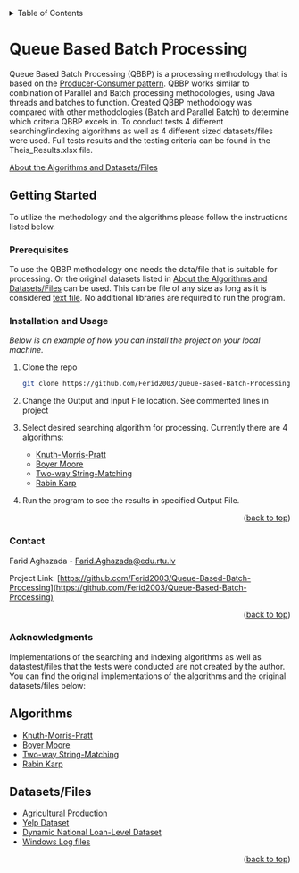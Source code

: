 <a id="readme-top"></a>

<details>
  <summary>Table of Contents</summary>
  <ol>
    <li>
      <a href="#queue-based-batch-processing">About The Project</a>
    </li>
    <li>
      <a href="#getting-started">Getting Started</a>
      <ul>
        <li><a href="#prerequisites">Prerequisites</a></li>
        <li><a href="#installation-and-usage">Installation and Usage</a></li>
      </ul>
    </li>
    <li><a href="#contact">Contact</a></li>
    <li><a href="#acknowledgments">Acknowledgments</a></li>
  </ol>
</details>

# Queue Based Batch Processing

Queue Based Batch Processing (QBBP) is a processing methodology that is based on the <a href="https://jenkov.com/tutorials/java-concurrency/producer-consumer.html">Producer-Consumer pattern</a>. 
QBBP works similar to conbination of Parallel and Batch processing methodologies, using Java threads and batches to function. Created QBBP methodology was compared with other methodologies (Batch and Parallel Batch) to determine which criteria QBBP excels in.
To conduct tests 4 different searching/indexing algorithms as well as 4 different sized datasets/files were used. Full tests results and the testing criteria can be found in the Theis_Results.xlsx file.

<a href="#acknowledgments">About the Algorithms and Datasets/Files</a>

## Getting Started

To utilize the methodology and the algorithms please follow the instructions listed below.

### Prerequisites

To use the QBBP methodology one needs the data/file that is suitable for processing. Or the original datasets listed in <a href="#acknowledgments">About the Algorithms and Datasets/Files</a> can be used. This can be file of any size as long as it is considered <a href="https://en.wikipedia.org/wiki/Text_file">text file</a>.
No additional libraries are required to run the program.

### Installation and Usage

_Below is an example of how you can install the project on your local machine._

1. Clone the repo
   ```sh
   git clone https://github.com/Ferid2003/Queue-Based-Batch-Processing.git
   ```
2. Change the Output and Input File location. See commented lines in project
   
3. Select desired searching algorithm for processing. Currently there are 4 algorithms:
   * <a href="https://en.wikipedia.org/wiki/Knuth–Morris–Pratt_algorithm"> Knuth-Morris-Pratt</a>
   * <a href="https://en.wikipedia.org/wiki/Boyer–Moore_string-search_algorithm"> Boyer Moore</a>
   * <a href="https://en.wikipedia.org/wiki/Two-way_string-matching_algorithm">Two-way String-Matching</a>
   * <a href="https://en.wikipedia.org/wiki/Rabin–Karp_algorithm">Rabin Karp</a>
   
4. Run the program to see the results in specified Output File.

<p align="right">(<a href="#readme-top">back to top</a>)</p>

### Contact

Farid Aghazada  - Farid.Aghazada@edu.rtu.lv

Project Link: [https://github.com/Ferid2003/Queue-Based-Batch-Processing](https://github.com/Ferid2003/Queue-Based-Batch-Processing)

<p align="right">(<a href="#readme-top">back to top</a>)</p>

### Acknowledgments

Implementations of the searching and indexing algorithms as well as datastest/files that the tests were conducted are not created by the author. You can find the original implementations of the algorithms and the original datasets/files below:

## Algorithms
  * <a href="https://www.geeksforgeeks.org/kmp-algorithm-for-pattern-searching/"> Knuth-Morris-Pratt</a>
  * <a href="https://www.geeksforgeeks.org/boyer-moore-algorithm-for-pattern-searching/"> Boyer Moore</a>
  * <a href="https://gist.github.com/chenggangpro/5c56048deb1a493bc36a491d73631fca">Two-way String-Matching</a>
  * <a href="https://www.geeksforgeeks.org/rabin-karp-algorithm-for-pattern-searching/">Rabin Karp</a>

## Datasets/Files
  * <a href="https://www.kaggle.com/datasets/noeyislearning/agricultural-production?select=agricultural_production_census_2002.csv">Agricultural Production</a>
  * <a href="https://www.kaggle.com/datasets/yelp-dataset/yelp-dataset?select=yelp_academic_dataset_review.json"> Yelp Dataset</a>
  * <a href="https://ffiec.cfpb.gov/data-publication/dynamic-national-loan-level-dataset/2021">Dynamic National Loan-Level Dataset</a>
  * <a href="https://github.com/logpai/loghub/tree/master/Windows">Windows Log files</a>

<p align="right">(<a href="#readme-top">back to top</a>)</p>

